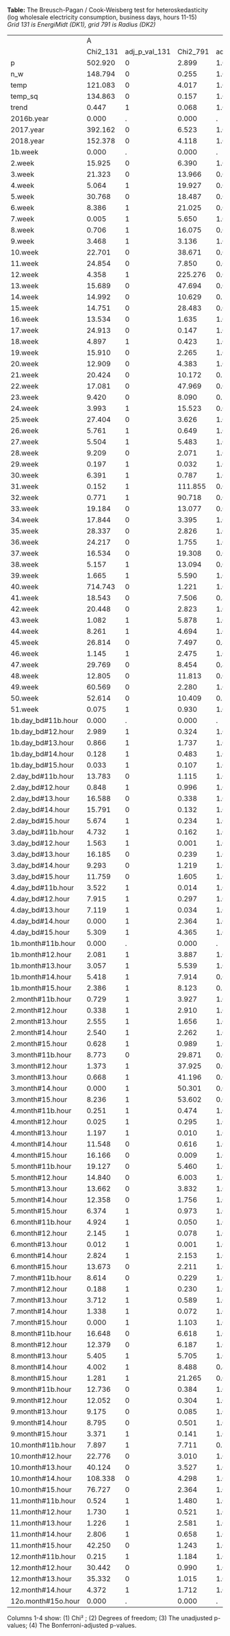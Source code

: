 **Table:** The Breusch-Pagan / Cook-Weisberg test for heteroskedasticity<br>(log wholesale electricity consumption, business days, hours 11-15)<br>*Grid 131 is EnergiMidt (DK1), grid 791 is Radius (DK2)*<br><html><table>
<tr><td>            </td><td>           A</td><td>            </td><td>            </td><td>            </td></tr>
<tr><td>            </td><td>    Chi2_131</td><td>adj_p_val_131</td><td>    Chi2_791</td><td>adj_p_val_791</td></tr>
<tr><td>p           </td><td>     502.920</td><td>           0</td><td>       2.899</td><td>       1.000</td></tr>
<tr><td>n_w         </td><td>     148.794</td><td>           0</td><td>       0.255</td><td>       1.000</td></tr>
<tr><td>temp        </td><td>     121.083</td><td>           0</td><td>       4.017</td><td>       1.000</td></tr>
<tr><td>temp_sq     </td><td>     134.863</td><td>           0</td><td>       0.157</td><td>       1.000</td></tr>
<tr><td>trend       </td><td>       0.447</td><td>           1</td><td>       0.068</td><td>       1.000</td></tr>
<tr><td>2016b.year  </td><td>       0.000</td><td>           .</td><td>       0.000</td><td>           .</td></tr>
<tr><td>2017.year   </td><td>     392.162</td><td>           0</td><td>       6.523</td><td>       1.000</td></tr>
<tr><td>2018.year   </td><td>     152.378</td><td>           0</td><td>       4.118</td><td>       1.000</td></tr>
<tr><td>1b.week     </td><td>       0.000</td><td>           .</td><td>       0.000</td><td>           .</td></tr>
<tr><td>2.week      </td><td>      15.925</td><td>           0</td><td>       6.390</td><td>       1.000</td></tr>
<tr><td>3.week      </td><td>      21.323</td><td>           0</td><td>      13.966</td><td>       0.025</td></tr>
<tr><td>4.week      </td><td>       5.064</td><td>           1</td><td>      19.927</td><td>       0.001</td></tr>
<tr><td>5.week      </td><td>      30.768</td><td>           0</td><td>      18.487</td><td>       0.002</td></tr>
<tr><td>6.week      </td><td>       8.386</td><td>           1</td><td>      21.025</td><td>       0.001</td></tr>
<tr><td>7.week      </td><td>       0.005</td><td>           1</td><td>       5.650</td><td>       1.000</td></tr>
<tr><td>8.week      </td><td>       0.706</td><td>           1</td><td>      16.075</td><td>       0.008</td></tr>
<tr><td>9.week      </td><td>       3.468</td><td>           1</td><td>       3.136</td><td>       1.000</td></tr>
<tr><td>10.week     </td><td>      22.701</td><td>           0</td><td>      38.671</td><td>       0.000</td></tr>
<tr><td>11.week     </td><td>      24.854</td><td>           0</td><td>       7.850</td><td>       0.681</td></tr>
<tr><td>12.week     </td><td>       4.358</td><td>           1</td><td>     225.276</td><td>       0.000</td></tr>
<tr><td>13.week     </td><td>      15.689</td><td>           0</td><td>      47.694</td><td>       0.000</td></tr>
<tr><td>14.week     </td><td>      14.992</td><td>           0</td><td>      10.629</td><td>       0.149</td></tr>
<tr><td>15.week     </td><td>      14.751</td><td>           0</td><td>      28.483</td><td>       0.000</td></tr>
<tr><td>16.week     </td><td>      13.534</td><td>           0</td><td>       1.635</td><td>       1.000</td></tr>
<tr><td>17.week     </td><td>      24.913</td><td>           0</td><td>       0.147</td><td>       1.000</td></tr>
<tr><td>18.week     </td><td>       4.897</td><td>           1</td><td>       0.423</td><td>       1.000</td></tr>
<tr><td>19.week     </td><td>      15.910</td><td>           0</td><td>       2.265</td><td>       1.000</td></tr>
<tr><td>20.week     </td><td>      12.909</td><td>           0</td><td>       4.383</td><td>       1.000</td></tr>
<tr><td>21.week     </td><td>      20.424</td><td>           0</td><td>      10.172</td><td>       0.191</td></tr>
<tr><td>22.week     </td><td>      17.081</td><td>           0</td><td>      47.969</td><td>       0.000</td></tr>
<tr><td>23.week     </td><td>       9.420</td><td>           0</td><td>       8.090</td><td>       0.597</td></tr>
<tr><td>24.week     </td><td>       3.993</td><td>           1</td><td>      15.523</td><td>       0.011</td></tr>
<tr><td>25.week     </td><td>      27.404</td><td>           0</td><td>       3.626</td><td>       1.000</td></tr>
<tr><td>26.week     </td><td>       5.761</td><td>           1</td><td>       0.649</td><td>       1.000</td></tr>
<tr><td>27.week     </td><td>       5.504</td><td>           1</td><td>       5.483</td><td>       1.000</td></tr>
<tr><td>28.week     </td><td>       9.209</td><td>           0</td><td>       2.071</td><td>       1.000</td></tr>
<tr><td>29.week     </td><td>       0.197</td><td>           1</td><td>       0.032</td><td>       1.000</td></tr>
<tr><td>30.week     </td><td>       6.391</td><td>           1</td><td>       0.787</td><td>       1.000</td></tr>
<tr><td>31.week     </td><td>       0.152</td><td>           1</td><td>     111.855</td><td>       0.000</td></tr>
<tr><td>32.week     </td><td>       0.771</td><td>           1</td><td>      90.718</td><td>       0.000</td></tr>
<tr><td>33.week     </td><td>      19.184</td><td>           0</td><td>      13.077</td><td>       0.040</td></tr>
<tr><td>34.week     </td><td>      17.844</td><td>           0</td><td>       3.395</td><td>       1.000</td></tr>
<tr><td>35.week     </td><td>      28.337</td><td>           0</td><td>       2.826</td><td>       1.000</td></tr>
<tr><td>36.week     </td><td>      24.217</td><td>           0</td><td>       1.755</td><td>       1.000</td></tr>
<tr><td>37.week     </td><td>      16.534</td><td>           0</td><td>      19.308</td><td>       0.001</td></tr>
<tr><td>38.week     </td><td>       5.157</td><td>           1</td><td>      13.094</td><td>       0.040</td></tr>
<tr><td>39.week     </td><td>       1.665</td><td>           1</td><td>       5.590</td><td>       1.000</td></tr>
<tr><td>40.week     </td><td>     714.743</td><td>           0</td><td>       1.221</td><td>       1.000</td></tr>
<tr><td>41.week     </td><td>      18.543</td><td>           0</td><td>       7.506</td><td>       0.824</td></tr>
<tr><td>42.week     </td><td>      20.448</td><td>           0</td><td>       2.823</td><td>       1.000</td></tr>
<tr><td>43.week     </td><td>       1.082</td><td>           1</td><td>       5.878</td><td>       1.000</td></tr>
<tr><td>44.week     </td><td>       8.261</td><td>           1</td><td>       4.694</td><td>       1.000</td></tr>
<tr><td>45.week     </td><td>      26.814</td><td>           0</td><td>       7.497</td><td>       0.828</td></tr>
<tr><td>46.week     </td><td>       1.145</td><td>           1</td><td>       2.475</td><td>       1.000</td></tr>
<tr><td>47.week     </td><td>      29.769</td><td>           0</td><td>       8.454</td><td>       0.488</td></tr>
<tr><td>48.week     </td><td>      12.805</td><td>           0</td><td>      11.813</td><td>       0.079</td></tr>
<tr><td>49.week     </td><td>      60.569</td><td>           0</td><td>       2.280</td><td>       1.000</td></tr>
<tr><td>50.week     </td><td>      52.614</td><td>           0</td><td>      10.409</td><td>       0.168</td></tr>
<tr><td>51.week     </td><td>       0.075</td><td>           1</td><td>       0.930</td><td>       1.000</td></tr>
<tr><td>1b.day_bd#11b.hour</td><td>       0.000</td><td>           .</td><td>       0.000</td><td>           .</td></tr>
<tr><td>1b.day_bd#12.hour</td><td>       2.989</td><td>           1</td><td>       0.324</td><td>       1.000</td></tr>
<tr><td>1b.day_bd#13.hour</td><td>       0.866</td><td>           1</td><td>       1.737</td><td>       1.000</td></tr>
<tr><td>1b.day_bd#14.hour</td><td>       0.128</td><td>           1</td><td>       0.483</td><td>       1.000</td></tr>
<tr><td>1b.day_bd#15.hour</td><td>       0.033</td><td>           1</td><td>       0.107</td><td>       1.000</td></tr>
<tr><td>2.day_bd#11b.hour</td><td>      13.783</td><td>           0</td><td>       1.115</td><td>       1.000</td></tr>
<tr><td>2.day_bd#12.hour</td><td>       0.848</td><td>           1</td><td>       0.996</td><td>       1.000</td></tr>
<tr><td>2.day_bd#13.hour</td><td>      16.588</td><td>           0</td><td>       0.338</td><td>       1.000</td></tr>
<tr><td>2.day_bd#14.hour</td><td>      15.791</td><td>           0</td><td>       0.132</td><td>       1.000</td></tr>
<tr><td>2.day_bd#15.hour</td><td>       5.674</td><td>           1</td><td>       0.234</td><td>       1.000</td></tr>
<tr><td>3.day_bd#11b.hour</td><td>       4.732</td><td>           1</td><td>       0.162</td><td>       1.000</td></tr>
<tr><td>3.day_bd#12.hour</td><td>       1.563</td><td>           1</td><td>       0.001</td><td>       1.000</td></tr>
<tr><td>3.day_bd#13.hour</td><td>      16.185</td><td>           0</td><td>       0.239</td><td>       1.000</td></tr>
<tr><td>3.day_bd#14.hour</td><td>       9.293</td><td>           0</td><td>       1.219</td><td>       1.000</td></tr>
<tr><td>3.day_bd#15.hour</td><td>      11.759</td><td>           0</td><td>       1.605</td><td>       1.000</td></tr>
<tr><td>4.day_bd#11b.hour</td><td>       3.522</td><td>           1</td><td>       0.014</td><td>       1.000</td></tr>
<tr><td>4.day_bd#12.hour</td><td>       7.915</td><td>           1</td><td>       0.297</td><td>       1.000</td></tr>
<tr><td>4.day_bd#13.hour</td><td>       7.119</td><td>           1</td><td>       0.034</td><td>       1.000</td></tr>
<tr><td>4.day_bd#14.hour</td><td>       0.000</td><td>           1</td><td>       2.364</td><td>       1.000</td></tr>
<tr><td>4.day_bd#15.hour</td><td>       5.309</td><td>           1</td><td>       4.365</td><td>       1.000</td></tr>
<tr><td>1b.month#11b.hour</td><td>       0.000</td><td>           .</td><td>       0.000</td><td>           .</td></tr>
<tr><td>1b.month#12.hour</td><td>       2.081</td><td>           1</td><td>       3.887</td><td>       1.000</td></tr>
<tr><td>1b.month#13.hour</td><td>       3.057</td><td>           1</td><td>       5.539</td><td>       1.000</td></tr>
<tr><td>1b.month#14.hour</td><td>       5.418</td><td>           1</td><td>       7.914</td><td>       0.657</td></tr>
<tr><td>1b.month#15.hour</td><td>       2.386</td><td>           1</td><td>       8.123</td><td>       0.586</td></tr>
<tr><td>2.month#11b.hour</td><td>       0.729</td><td>           1</td><td>       3.927</td><td>       1.000</td></tr>
<tr><td>2.month#12.hour</td><td>       0.338</td><td>           1</td><td>       2.910</td><td>       1.000</td></tr>
<tr><td>2.month#13.hour</td><td>       2.555</td><td>           1</td><td>       1.656</td><td>       1.000</td></tr>
<tr><td>2.month#14.hour</td><td>       2.540</td><td>           1</td><td>       2.262</td><td>       1.000</td></tr>
<tr><td>2.month#15.hour</td><td>       0.628</td><td>           1</td><td>       0.989</td><td>       1.000</td></tr>
<tr><td>3.month#11b.hour</td><td>       8.773</td><td>           0</td><td>      29.871</td><td>       0.000</td></tr>
<tr><td>3.month#12.hour</td><td>       1.373</td><td>           1</td><td>      37.925</td><td>       0.000</td></tr>
<tr><td>3.month#13.hour</td><td>       0.668</td><td>           1</td><td>      41.196</td><td>       0.000</td></tr>
<tr><td>3.month#14.hour</td><td>       0.000</td><td>           1</td><td>      50.301</td><td>       0.000</td></tr>
<tr><td>3.month#15.hour</td><td>       8.236</td><td>           1</td><td>      53.602</td><td>       0.000</td></tr>
<tr><td>4.month#11b.hour</td><td>       0.251</td><td>           1</td><td>       0.474</td><td>       1.000</td></tr>
<tr><td>4.month#12.hour</td><td>       0.025</td><td>           1</td><td>       0.295</td><td>       1.000</td></tr>
<tr><td>4.month#13.hour</td><td>       1.197</td><td>           1</td><td>       0.010</td><td>       1.000</td></tr>
<tr><td>4.month#14.hour</td><td>      11.548</td><td>           0</td><td>       0.616</td><td>       1.000</td></tr>
<tr><td>4.month#15.hour</td><td>      16.166</td><td>           0</td><td>       0.009</td><td>       1.000</td></tr>
<tr><td>5.month#11b.hour</td><td>      19.127</td><td>           0</td><td>       5.460</td><td>       1.000</td></tr>
<tr><td>5.month#12.hour</td><td>      14.840</td><td>           0</td><td>       6.003</td><td>       1.000</td></tr>
<tr><td>5.month#13.hour</td><td>      13.662</td><td>           0</td><td>       3.832</td><td>       1.000</td></tr>
<tr><td>5.month#14.hour</td><td>      12.358</td><td>           0</td><td>       1.756</td><td>       1.000</td></tr>
<tr><td>5.month#15.hour</td><td>       6.374</td><td>           1</td><td>       0.973</td><td>       1.000</td></tr>
<tr><td>6.month#11b.hour</td><td>       4.924</td><td>           1</td><td>       0.050</td><td>       1.000</td></tr>
<tr><td>6.month#12.hour</td><td>       2.145</td><td>           1</td><td>       0.078</td><td>       1.000</td></tr>
<tr><td>6.month#13.hour</td><td>       0.012</td><td>           1</td><td>       0.001</td><td>       1.000</td></tr>
<tr><td>6.month#14.hour</td><td>       2.824</td><td>           1</td><td>       2.153</td><td>       1.000</td></tr>
<tr><td>6.month#15.hour</td><td>      13.673</td><td>           0</td><td>       2.211</td><td>       1.000</td></tr>
<tr><td>7.month#11b.hour</td><td>       8.614</td><td>           0</td><td>       0.229</td><td>       1.000</td></tr>
<tr><td>7.month#12.hour</td><td>       0.188</td><td>           1</td><td>       0.230</td><td>       1.000</td></tr>
<tr><td>7.month#13.hour</td><td>       3.712</td><td>           1</td><td>       0.589</td><td>       1.000</td></tr>
<tr><td>7.month#14.hour</td><td>       1.338</td><td>           1</td><td>       0.072</td><td>       1.000</td></tr>
<tr><td>7.month#15.hour</td><td>       0.000</td><td>           1</td><td>       1.103</td><td>       1.000</td></tr>
<tr><td>8.month#11b.hour</td><td>      16.648</td><td>           0</td><td>       6.618</td><td>       1.000</td></tr>
<tr><td>8.month#12.hour</td><td>      12.379</td><td>           0</td><td>       6.187</td><td>       1.000</td></tr>
<tr><td>8.month#13.hour</td><td>       5.405</td><td>           1</td><td>       5.705</td><td>       1.000</td></tr>
<tr><td>8.month#14.hour</td><td>       4.002</td><td>           1</td><td>       8.488</td><td>       0.479</td></tr>
<tr><td>8.month#15.hour</td><td>       1.281</td><td>           1</td><td>      21.265</td><td>       0.001</td></tr>
<tr><td>9.month#11b.hour</td><td>      12.736</td><td>           0</td><td>       0.384</td><td>       1.000</td></tr>
<tr><td>9.month#12.hour</td><td>      12.052</td><td>           0</td><td>       0.304</td><td>       1.000</td></tr>
<tr><td>9.month#13.hour</td><td>       9.175</td><td>           0</td><td>       0.085</td><td>       1.000</td></tr>
<tr><td>9.month#14.hour</td><td>       8.795</td><td>           0</td><td>       0.501</td><td>       1.000</td></tr>
<tr><td>9.month#15.hour</td><td>       3.371</td><td>           1</td><td>       0.141</td><td>       1.000</td></tr>
<tr><td>10.month#11b.hour</td><td>       7.897</td><td>           1</td><td>       7.711</td><td>       0.735</td></tr>
<tr><td>10.month#12.hour</td><td>      22.776</td><td>           0</td><td>       3.010</td><td>       1.000</td></tr>
<tr><td>10.month#13.hour</td><td>      40.124</td><td>           0</td><td>       3.527</td><td>       1.000</td></tr>
<tr><td>10.month#14.hour</td><td>     108.338</td><td>           0</td><td>       4.298</td><td>       1.000</td></tr>
<tr><td>10.month#15.hour</td><td>      76.727</td><td>           0</td><td>       2.364</td><td>       1.000</td></tr>
<tr><td>11.month#11b.hour</td><td>       0.524</td><td>           1</td><td>       1.480</td><td>       1.000</td></tr>
<tr><td>11.month#12.hour</td><td>       1.730</td><td>           1</td><td>       0.521</td><td>       1.000</td></tr>
<tr><td>11.month#13.hour</td><td>       1.226</td><td>           1</td><td>       2.581</td><td>       1.000</td></tr>
<tr><td>11.month#14.hour</td><td>       2.806</td><td>           1</td><td>       0.658</td><td>       1.000</td></tr>
<tr><td>11.month#15.hour</td><td>      42.250</td><td>           0</td><td>       1.243</td><td>       1.000</td></tr>
<tr><td>12.month#11b.hour</td><td>       0.215</td><td>           1</td><td>       1.184</td><td>       1.000</td></tr>
<tr><td>12.month#12.hour</td><td>      30.442</td><td>           0</td><td>       0.990</td><td>       1.000</td></tr>
<tr><td>12.month#13.hour</td><td>      35.332</td><td>           0</td><td>       1.015</td><td>       1.000</td></tr>
<tr><td>12.month#14.hour</td><td>       4.372</td><td>           1</td><td>       1.712</td><td>       1.000</td></tr>
<tr><td>12o.month#15o.hour</td><td>       0.000</td><td>           .</td><td>       0.000</td><td>           .</td></tr>
</table>Columns 1-4 show: (1) Chi&sup2 ; (2) Degrees of freedom; (3) The unadjusted p-values; (4) The Bonferroni-adjusted p-values.</html>
